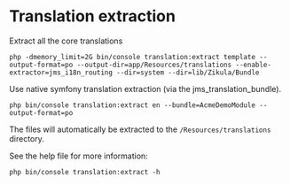 # Translation extraction

Extract all the core translations

    php -dmemory_limit=2G bin/console translation:extract template --output-format=po --output-dir=app/Resources/translations --enable-extractor=jms_i18n_routing --dir=system --dir=lib/Zikula/Bundle

Use native symfony translation extraction (via the jms_translation_bundle).

    php bin/console translation:extract en --bundle=AcmeDemoModule --output-format=po

The files will automatically be extracted to the `/Resources/translations` directory.

See the help file for more information:

    php bin/console translation:extract -h
